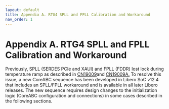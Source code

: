 ```yaml
---
layout: default
title: Appendix A. RTG4 SPLL and FPLL Calibration and Workaround
nav_order: 1
---
```

# Appendix A. RTG4 SPLL and FPLL Calibration and Workaround

Previously, SPLL \(SERDES PCIe and XAUI\) and FPLL \(FDDR\) lost lock during temperature ramp as described in [CN19009](https://www.microsemi.com/document-portal/doc_download/1244107-cn19009-rtg4-pll-lock-stability)and [CN19009A.](https://www.microsemi.com/document-portal/doc_download/1244685-cn19009a-rtg4-pll-lock-stability-customer-notification-addendum) To resolve this issue, a new CoreABC sequence has been developed in Libero SoC v12.4 that includes an SPLL/FPLL workaround and is available in all later Libero releases. The new sequence requires design changes to the initialization logic \(CoreABC configuration and connections\) in some cases described in the following sections.

